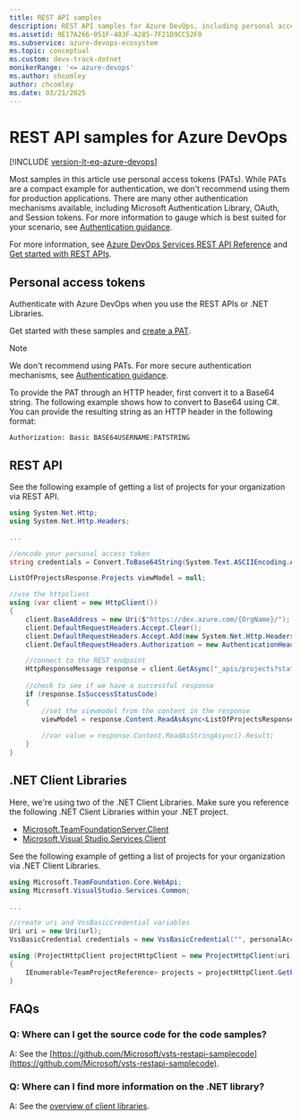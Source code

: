 ```yaml
---
title: REST API samples
description: REST API samples for Azure DevOps, including personal access tokens (PATs).
ms.assetid: 9E17A266-051F-403F-A285-7F21D9CC52F0
ms.subservice: azure-devops-ecosystem
ms.topic: conceptual
ms.custom: devx-track-dotnet
monikerRange: '<= azure-devops'
ms.author: chcomley
author: chcomley
ms.date: 03/21/2025
---
```


# REST API samples for Azure DevOps

[!INCLUDE [version-lt-eq-azure-devops](../../../includes/version-lt-eq-azure-devops.md)]

Most samples in this article use personal access tokens (PATs). While PATs are a compact example for authentication, we don't recommend using them for production applications. There are many other authentication mechanisms available, including Microsoft Authentication Library, OAuth, and Session tokens. For more information to gauge which is best suited for your scenario, see [Authentication guidance](../authentication/authentication-guidance.md).

For more information, see [Azure DevOps Services REST API Reference](/rest/api/azure/devops/?view=azure-devops-rest-7.2&preserve-view=true) and [Get started with REST APIs](../../how-to/call-rest-api.md).

## Personal access tokens

Authenticate with Azure DevOps when you use the REST APIs or .NET Libraries. 

Get started with these samples and [create a PAT](../../../organizations/accounts/use-personal-access-tokens-to-authenticate.md).

> [!NOTE]
> We don't recommend using PATs. For more secure authentication mechanisms, see [Authentication guidance](../authentication/authentication-guidance.md).

To provide the PAT through an HTTP header, first convert it to a Base64 string. The following example shows how to convert to Base64 using C#. You can provide the resulting string as an HTTP header in the following format:

``
Authorization: Basic BASE64USERNAME:PATSTRING
``

## REST API

See the following example of getting a list of projects for your organization via REST API. 

```cs
using System.Net.Http;
using System.Net.Http.Headers;

...

//encode your personal access token                   
string credentials = Convert.ToBase64String(System.Text.ASCIIEncoding.ASCII.GetBytes(string.Format("{0}:{1}", "", personalAccessToken)));

ListOfProjectsResponse.Projects viewModel = null;

//use the httpclient
using (var client = new HttpClient())
{
    client.BaseAddress = new Uri($"https://dev.azure.com/{OrgName}/");  //url of your organization
    client.DefaultRequestHeaders.Accept.Clear();
    client.DefaultRequestHeaders.Accept.Add(new System.Net.Http.Headers.MediaTypeWithQualityHeaderValue("application/json"));
    client.DefaultRequestHeaders.Authorization = new AuthenticationHeaderValue("Basic", credentials); 

    //connect to the REST endpoint            
    HttpResponseMessage response = client.GetAsync("_apis/projects?stateFilter=All&api-version=1.0").Result;
          
    //check to see if we have a successful response
    if (response.IsSuccessStatusCode)
    {
        //set the viewmodel from the content in the response
        viewModel = response.Content.ReadAsAsync<ListOfProjectsResponse.Projects>().Result;
                
        //var value = response.Content.ReadAsStringAsync().Result;
    }   
}

```

## .NET Client Libraries

Here, we're using two of the .NET Client Libraries. Make sure you reference the following .NET Client Libraries within your .NET project.

- [Microsoft.TeamFoundationServer.Client](https://www.nuget.org/packages/Microsoft.TeamFoundationServer.Client/)
- [Microsoft.Visual Studio.Services.Client](https://www.nuget.org/packages/Microsoft.VisualStudio.Services.Client/)

See the following example of getting a list of projects for your organization via .NET Client Libraries.

```cs
using Microsoft.TeamFoundation.Core.WebApi;
using Microsoft.VisualStudio.Services.Common;

...

//create uri and VssBasicCredential variables
Uri uri = new Uri(url);
VssBasicCredential credentials = new VssBasicCredential("", personalAccessToken);

using (ProjectHttpClient projectHttpClient = new ProjectHttpClient(uri, credentials))
{
    IEnumerable<TeamProjectReference> projects = projectHttpClient.GetProjects().Result;                    
}

```

## FAQs

<!-- BEGINSECTION class="md-qanda" -->

### Q: Where can I get the source code for the code samples?

A: See the [https://github.com/Microsoft/vsts-restapi-samplecode](https://github.com/Microsoft/vsts-restapi-samplecode).

### Q: Where can I find more information on the .NET library?

A: See the [overview of client libraries](../../concepts/dotnet-client-libraries.md).


<!-- ENDSECTION -->
